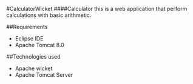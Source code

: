 #CalculatorWicket
####Calculator this is a web application that perform calculations with basic arithmetic.

##Requirements

* Eclipse IDE
* Apache Tomcat 8.0
  
##Technologies used

* Apache wicket
* Apache Tomcat Server
